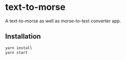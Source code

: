 # text-to-morse

A text-to-morse as well as morse-to-text converter app.

## Installation

```sh
yarn install
yarn start
```
